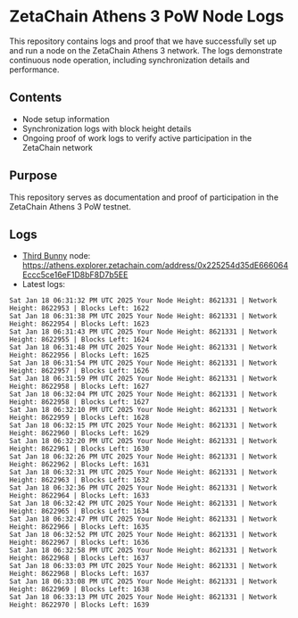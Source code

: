 # ZetaChain Athens 3 PoW Node Logs
This repository contains logs and proof that we have successfully set up and run a node on the ZetaChain Athens 3 network. The logs demonstrate continuous node operation, including synchronization details and performance.

## Contents
- Node setup information
- Synchronization logs with block height details
- Ongoing proof of work logs to verify active participation in the ZetaChain network

## Purpose
This repository serves as documentation and proof of participation in the ZetaChain Athens 3 PoW testnet.

## Logs

- [Third Bunny](https://thirdbunny.xyz/) node: https://athens.explorer.zetachain.com/address/0x225254d35dE666064Eccc5ce16eF1D8bF8D7b5EE
- Latest logs:
```
Sat Jan 18 06:31:32 PM UTC 2025 Your Node Height: 8621331 | Network Height: 8622953 | Blocks Left: 1622
Sat Jan 18 06:31:38 PM UTC 2025 Your Node Height: 8621331 | Network Height: 8622954 | Blocks Left: 1623
Sat Jan 18 06:31:43 PM UTC 2025 Your Node Height: 8621331 | Network Height: 8622955 | Blocks Left: 1624
Sat Jan 18 06:31:48 PM UTC 2025 Your Node Height: 8621331 | Network Height: 8622956 | Blocks Left: 1625
Sat Jan 18 06:31:54 PM UTC 2025 Your Node Height: 8621331 | Network Height: 8622957 | Blocks Left: 1626
Sat Jan 18 06:31:59 PM UTC 2025 Your Node Height: 8621331 | Network Height: 8622958 | Blocks Left: 1627
Sat Jan 18 06:32:04 PM UTC 2025 Your Node Height: 8621331 | Network Height: 8622958 | Blocks Left: 1627
Sat Jan 18 06:32:10 PM UTC 2025 Your Node Height: 8621331 | Network Height: 8622959 | Blocks Left: 1628
Sat Jan 18 06:32:15 PM UTC 2025 Your Node Height: 8621331 | Network Height: 8622960 | Blocks Left: 1629
Sat Jan 18 06:32:20 PM UTC 2025 Your Node Height: 8621331 | Network Height: 8622961 | Blocks Left: 1630
Sat Jan 18 06:32:26 PM UTC 2025 Your Node Height: 8621331 | Network Height: 8622962 | Blocks Left: 1631
Sat Jan 18 06:32:31 PM UTC 2025 Your Node Height: 8621331 | Network Height: 8622963 | Blocks Left: 1632
Sat Jan 18 06:32:36 PM UTC 2025 Your Node Height: 8621331 | Network Height: 8622964 | Blocks Left: 1633
Sat Jan 18 06:32:42 PM UTC 2025 Your Node Height: 8621331 | Network Height: 8622965 | Blocks Left: 1634
Sat Jan 18 06:32:47 PM UTC 2025 Your Node Height: 8621331 | Network Height: 8622966 | Blocks Left: 1635
Sat Jan 18 06:32:52 PM UTC 2025 Your Node Height: 8621331 | Network Height: 8622967 | Blocks Left: 1636
Sat Jan 18 06:32:58 PM UTC 2025 Your Node Height: 8621331 | Network Height: 8622968 | Blocks Left: 1637
Sat Jan 18 06:33:03 PM UTC 2025 Your Node Height: 8621331 | Network Height: 8622968 | Blocks Left: 1637
Sat Jan 18 06:33:08 PM UTC 2025 Your Node Height: 8621331 | Network Height: 8622969 | Blocks Left: 1638
Sat Jan 18 06:33:13 PM UTC 2025 Your Node Height: 8621331 | Network Height: 8622970 | Blocks Left: 1639
```
